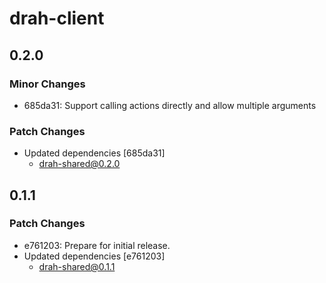 # drah-client

## 0.2.0

### Minor Changes

-   685da31: Support calling actions directly and allow multiple arguments

### Patch Changes

-   Updated dependencies [685da31]
    -   drah-shared@0.2.0

## 0.1.1

### Patch Changes

-   e761203: Prepare for initial release.
-   Updated dependencies [e761203]
    -   drah-shared@0.1.1

